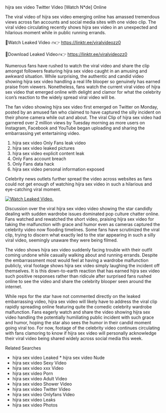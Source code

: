 ﻿hijra sex video Twitter Video [Watch N*de] Online

The viral video of ﻿hijra sex video emerging online has amassed tremendous views across fan accounts and social media sites with one video clip. The viral video circulating recently shows ﻿hijra sex video in an unexpected and hilarious moment while in public running errands. 

🔴Watch Leaked Video 🔥👉  https://linktr.ee/viralvideozz0 

🔴Download Leaked Video🔥👉  https://linktr.ee/viralvideozz0 

Numerous fans have rushed to watch the viral video and share the clip amongst followers featuring ﻿hijra sex video caught in an amusing and awkward situation. While surprising, the authentic and candid video showing ﻿hijra sex video handling a real life blooper so genuinely has earned praise from viewers. Nonetheless, fans watch the current viral video of ﻿hijra sex video that emerged online with delight and clamor for what the celebrity icon’s reaction to the widely spread viral video will be.

The fan video showing ﻿hijra sex video first emerged on Twitter on Monday, posted by an amused fan who claimed to have captured the silly incident on their phone camera while out and about. The viral Clip of ﻿hijra sex video had garnered over 2 million views by Tuesday morning as more users on Instagram, Facebook and YouTube began uploading and sharing the embarrassing yet entertaining video. 

1. ﻿hijra sex video Only Fans leak video
2. ﻿hijra sex video leaked pictures
3. ﻿hijra sex video explicit content leak
4. Only Fans account breach
5. Only Fans data hack
6. ﻿hijra sex video personal information exposed

Celebrity news outlets further spread the video across websites as fans could not get enough of watching ﻿hijra sex video in such a hilarious and eye-catching viral moment. 

[![Watch Leaked Video.](https://miro.medium.com/v2/resize:fit:828/format:webp/1*cilzJN44JGOrTw9NJCrNHA.gif "Watch Leaked Video")](https://linktr.ee/viralvideozz0)

Discussion over the viral ﻿hijra sex video video showing the star candidly dealing with sudden wardrobe issues dominated pop culture chatter online. Fans watched and rewatched the short video, praising ﻿hijra sex video for taking the malfunction with grace and humor even as cameras captured the celebrity video now flooding timelines. Some fans have scrutinized the viral clip, trying to discern what exactly led to the star appearing in such a silly viral video, seemingly unaware they were being filmed.

The video shows ﻿hijra sex video suddenly facing trouble with their outfit coming undone while casually walking about and running errands. Despite the embarrassment most would feel at having a wardrobe malfunction publicly, viral footage shows ﻿hijra sex video simply laughing the incident off themselves. It is this down-to-earth reaction that has earned ﻿hijra sex video such positive responses rather than ridicule after surprised fans rushed online to see the video and share the celebrity blooper seen around the internet.  

While reps for the star have not commented directly on the leaked embarrassing video, ﻿hijra sex video will likely have to address the viral clip rapidly spreading online featuring quite the comedic celebrity wardrobe malfunction. Fans eagerly watch and share the video showing ﻿hijra sex video handling the potentially humiliating public incident with such grace and humor, hoping the star also sees the humor in their candid moment going viral too. For now, footage of the celebrity video continues circulating with fans clamoring to know if ﻿hijra sex video will personally acknowledge their viral video being shared widely across social media this week.

Related Searches
* ﻿hijra sex video Leaked
﻿* hijra sex video Nude
* ﻿hijra sex video Sexy Video
* ﻿hijra sex video xxx Video
* ﻿hijra sex video Porn
* ﻿hijra sex video Adult Video
* ﻿hijra sex video Shower Video
* ﻿hijra sex video Twitter Video
* ﻿hijra sex video Onlyfans Video
* ﻿hijra sex video Leaks
* ﻿hijra sex video Photos